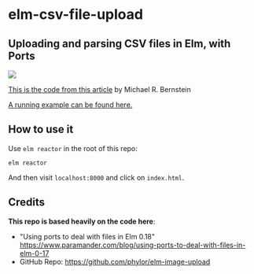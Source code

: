 # elm-csv-file-upload

## Uploading and parsing CSV files in Elm, with Ports

<img src="https://raw.githubusercontent.com/mrb/elm-csv-file-upload/master/extra/csvFile.gif">

<a href="https://blog.reifyworks.com/javascript-interop-with-elm-using-ports-to-read-and-parse-csv-files-fef60c318b7a">This is the code from this article</a> by Michael R. Bernstein

<a href="http://elm-csv-upload-example.netlify.com/">A running example can be found here.</a>

## How to use it

Use `elm reactor` in the root of this repo:

```
elm reactor
```

And then visit `localhost:8000` and click on `index.html`.

## Credits

**This repo is based heavily on the code here**:

* "Using ports to deal with files in Elm 0.18" https://www.paramander.com/blog/using-ports-to-deal-with-files-in-elm-0-17
* GitHub Repo: https://github.com/phylor/elm-image-upload
